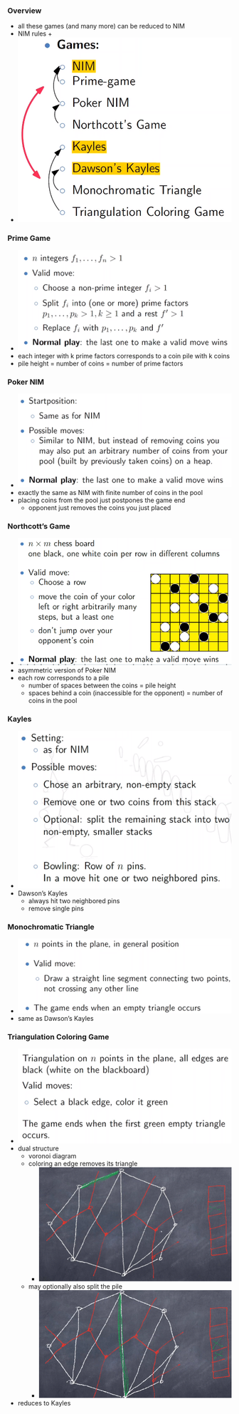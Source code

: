 ### Overview
+ all these games (and many more) can be reduced to NIM
+ NIM rules
	+  
+ ![](../../../../z_images/Pasted%20image%2020231102153544.png)

### Prime Game
+ ![](../../../../z_images/Pasted%20image%2020231102124826.png)
+ each integer with k prime factors corresponds to a coin pile with k coins
+ pile height = number of coins = number of prime factors

###  Poker NIM
+ ![](../../../../z_images/Pasted%20image%2020231102125006.png)
+ exactly the same as NIM with finite number of coins in the pool
+ placing coins from the pool just postpones the game end
	+ opponent just removes the coins you just placed

### Northcott’s Game
+ ![](../../../../z_images/Pasted%20image%2020231102145821.png)
+ asymmetric version of Poker NIM
+ each row corresponds to a pile
	+ number of spaces between the coins = pile height
	+ spaces behind a coin (inaccessible for the opponent) = number of coins in the pool

### Kayles
+ ![](../../../../z_images/Pasted%20image%2020231102150228.png)
+ Dawson’s Kayles
	+ always hit two neighbored pins
	+ remove single pins

### Monochromatic Triangle
+ ![](../../../../z_images/Pasted%20image%2020231102150637.png)
+ same as Dawson’s Kayles

### Triangulation Coloring Game
+ ![](../../../../z_images/Pasted%20image%2020231102150717.png)
+ dual structure
	+ voronoi diagram
	+ coloring an edge removes its triangle
		+ ![](../../../../z_images/Pasted%20image%2020231102153357.png)
	+ may optionally also split the pile
		+ ![](../../../../z_images/Pasted%20image%2020231102153302.png)
+ reduces to Kayles


